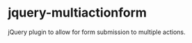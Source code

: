 jquery-multiactionform
======================

jQuery plugin to allow for form submission to multiple actions.

